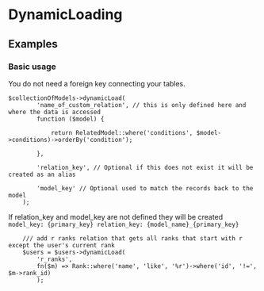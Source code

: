 # DynamicLoading

## Examples

### Basic usage
You do not need a foreign key connecting your tables.
```
$collectionOfModels->dynamicLoad(
        'name_of_custom_relation', // this is only defined here and where the data is accessed
        function ($model) {
            
            return RelatedModel::where('conditions', $model->conditions)->orderBy('condition');
     
        },

        'relation_key', // Optional if this does not exist it will be created as an alias

        'model_key' // Optional used to match the records back to the model
    );
```
If relation_key and model_key are not defined they will be created 
`model_key: {primary_key} relation_key: {model_name}_{primary_key}`

```
    /// add r ranks relation that gets all ranks that start with r except the user's current rank 
    $users = $users->dynamicLoad(
        'r_ranks', 
        fn($m) => Rank::where('name', 'like', '%r')->where('id', '!=', $m->rank_id)
        );
```
